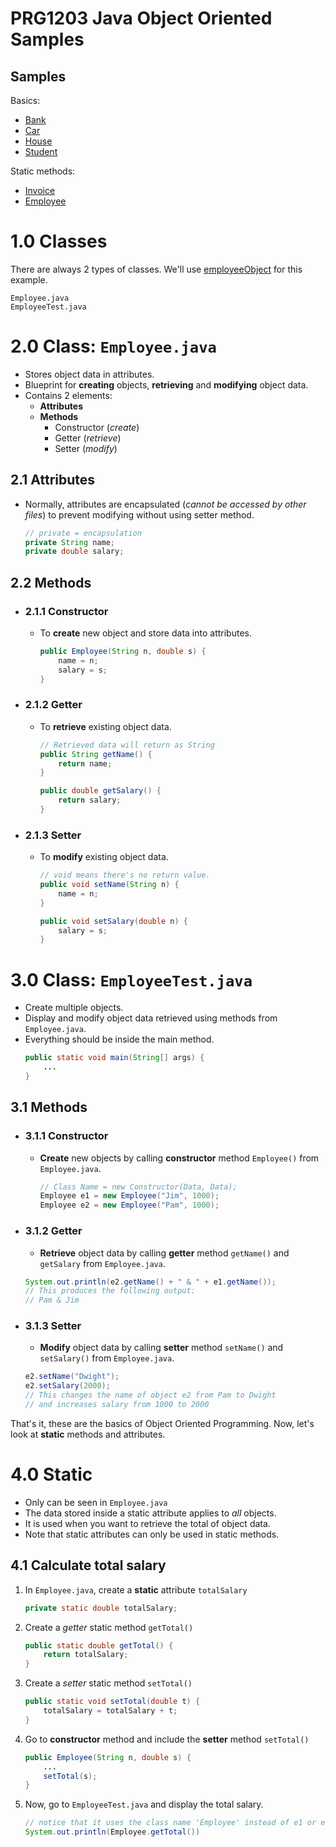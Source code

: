 # PRG1203 Java Object Oriented Samples

## Samples
Basics:
- [Bank](https://github.com/wf-lee/OOP-samples/tree/master/bankObject)
- [Car](https://github.com/wf-lee/OOP-samples/tree/master/carObject)
- [House](https://github.com/wf-lee/OOP-samples/tree/master/carObject)
- [Student](https://github.com/wf-lee/OOP-samples/tree/master/carObject)

Static methods:
- [Invoice](https://github.com/wf-lee/OOP-samples/tree/master/carObject)
- [Employee](https://github.com/wf-lee/OOP-samples/tree/master/carObject)

# 1.0 Classes
There are always 2 types of classes. We'll use [employeeObject](https://github.com/wf-lee/OOP-samples/tree/master/employeeObject) for this example. 
```
Employee.java
EmployeeTest.java
```

# 2.0 Class: `Employee.java`
- Stores object data in attributes.
- Blueprint for **creating** objects, **retrieving** and **modifying** object data.
- Contains 2 elements:
    - **Attributes**
    - **Methods**
        - Constructor (*create*)
        - Getter (*retrieve*) 
        - Setter (*modify*)

## 2.1 Attributes
- Normally, attributes are encapsulated (*cannot be accessed by other files*) to prevent modifying without using setter method.
    ```java
    // private = encapsulation
    private String name;
    private double salary;
    ```
    
## 2.2 Methods
- ### 2.1.1 Constructor
    - To **create** new object and store data into attributes.
        ```java
        public Employee(String n, double s) {
            name = n;
            salary = s;
        }

        ``` 

- ### 2.1.2 Getter
    - To **retrieve** existing object data.
        ```java
        // Retrieved data will return as String
        public String getName() {
            return name;
        }

        public double getSalary() {
            return salary;
        }
        ```
        
- ### 2.1.3 Setter
    - To **modify** existing object data.
        ```java
        // void means there's no return value.
        public void setName(String n) {
            name = n;
        }

        public void setSalary(double n) {
            salary = s;
        }
        ```


# 3.0 Class: `EmployeeTest.java`
- Create multiple objects. 
- Display and modify object data retrieved using methods from `Employee.java`.
- Everything should be inside the main method.
    ```java
    public static void main(String[] args) {
        ...
    }
    ```

## 3.1 Methods
- ### 3.1.1 Constructor
    - **Create** new objects by calling **constructor** method `Employee()` from `Employee.java`.
        ```java
        // Class Name = new Constructor(Data, Data);
        Employee e1 = new Employee("Jim", 1000);
        Employee e2 = new Employee("Pam", 1000);
        ``` 

- ### 3.1.2 Getter
    - **Retrieve** object data by calling **getter** method `getName()` and `getSalary` from `Employee.java`.
    ```java
    System.out.println(e2.getName() + " & " + e1.getName());
    // This produces the following output:
    // Pam & Jim
    ```

- ### 3.1.3 Setter
    - **Modify** object data by calling **setter** method `setName()` and `setSalary()` from `Employee.java`. 
    ```java
    e2.setName("Dwight");
    e2.setSalary(2000);
    // This changes the name of object e2 from Pam to Dwight
    // and increases salary from 1000 to 2000
    ```



That's it, these are the basics of Object Oriented Programming.
Now, let's look at **static** methods and attributes.

# 4.0 Static
- Only can be seen in `Employee.java`
- The data stored inside a static attribute applies to *all* objects.
- It is used when you want to retrieve the total of object data.
- Note that static attributes can only be used in static methods.

## 4.1 Calculate total salary
1. In `Employee.java`, create a **static** attribute `totalSalary`  
    ```java
    private static double totalSalary;
    ```
2. Create a *getter* static method `getTotal()` 
    ```java
    public static double getTotal() {
        return totalSalary;
    }
    ```
3. Create a *setter* static method `setTotal()` 
    ```java
    public static void setTotal(double t) {
        totalSalary = totalSalary + t;
    }
    ```
4. Go to **constructor** method and include the **setter** method `setTotal()` 
    ```java
    public Employee(String n, double s) {
        ...
        setTotal(s);
    }
    ```
5. Now, go to `EmployeeTest.java` and display the total salary.
    ```java
    // notice that it uses the class name 'Employee' instead of e1 or e2.
    System.out.println(Employee.getTotal())
    ```




